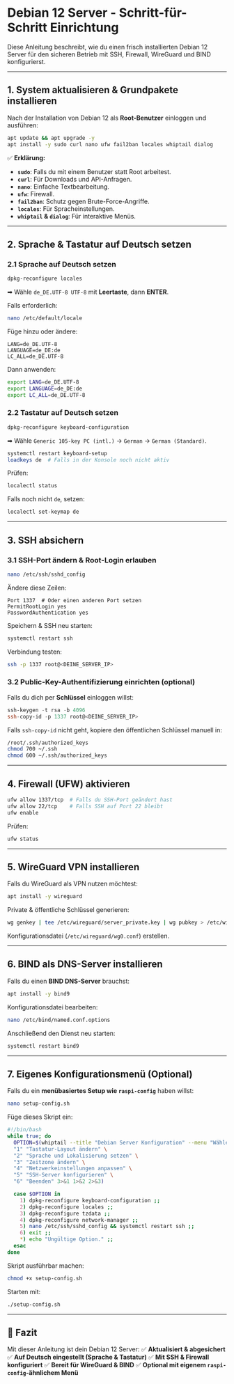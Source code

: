 # Debian 12 Server - Schritt-für-Schritt Einrichtung

Diese Anleitung beschreibt, wie du einen frisch installierten Debian 12 Server für den sicheren Betrieb mit SSH, Firewall, WireGuard und BIND konfigurierst.

---

## **1. System aktualisieren & Grundpakete installieren**
Nach der Installation von Debian 12 als **Root-Benutzer** einloggen und ausführen:
```bash
apt update && apt upgrade -y
apt install -y sudo curl nano ufw fail2ban locales whiptail dialog
```
✅ **Erklärung:**
- **`sudo`**: Falls du mit einem Benutzer statt Root arbeitest.
- **`curl`**: Für Downloads und API-Anfragen.
- **`nano`**: Einfache Textbearbeitung.
- **`ufw`**: Firewall.
- **`fail2ban`**: Schutz gegen Brute-Force-Angriffe.
- **`locales`**: Für Spracheinstellungen.
- **`whiptail` & `dialog`**: Für interaktive Menüs.

---

## **2. Sprache & Tastatur auf Deutsch setzen**
### **2.1 Sprache auf Deutsch setzen**
```bash
dpkg-reconfigure locales
```
➡ Wähle `de_DE.UTF-8 UTF-8` mit **Leertaste**, dann **ENTER**.

Falls erforderlich:
```bash
nano /etc/default/locale
```
Füge hinzu oder ändere:
```
LANG=de_DE.UTF-8
LANGUAGE=de_DE:de
LC_ALL=de_DE.UTF-8
```
Dann anwenden:
```bash
export LANG=de_DE.UTF-8
export LANGUAGE=de_DE:de
export LC_ALL=de_DE.UTF-8
```

### **2.2 Tastatur auf Deutsch setzen**
```bash
dpkg-reconfigure keyboard-configuration
```
➡ Wähle `Generic 105-key PC (intl.)` → `German` → `German (Standard)`.

```bash
systemctl restart keyboard-setup
loadkeys de  # Falls in der Konsole noch nicht aktiv
```
Prüfen:
```bash
localectl status
```
Falls noch nicht `de`, setzen:
```bash
localectl set-keymap de
```

---

## **3. SSH absichern**
### **3.1 SSH-Port ändern & Root-Login erlauben**
```bash
nano /etc/ssh/sshd_config
```
Ändere diese Zeilen:
```
Port 1337  # Oder einen anderen Port setzen
PermitRootLogin yes
PasswordAuthentication yes
```
Speichern & SSH neu starten:
```bash
systemctl restart ssh
```
Verbindung testen:
```bash
ssh -p 1337 root@<DEINE_SERVER_IP>
```

### **3.2 Public-Key-Authentifizierung einrichten (optional)**
Falls du dich per **Schlüssel** einloggen willst:
```powershell
ssh-keygen -t rsa -b 4096
ssh-copy-id -p 1337 root@<DEINE_SERVER_IP>
```
Falls `ssh-copy-id` nicht geht, kopiere den öffentlichen Schlüssel manuell in:
```bash
/root/.ssh/authorized_keys
chmod 700 ~/.ssh
chmod 600 ~/.ssh/authorized_keys
```

---

## **4. Firewall (UFW) aktivieren**
```bash
ufw allow 1337/tcp  # Falls du SSH-Port geändert hast
ufw allow 22/tcp    # Falls SSH auf Port 22 bleibt
ufw enable
```
Prüfen:
```bash
ufw status
```

---

## **5. WireGuard VPN installieren**
Falls du WireGuard als VPN nutzen möchtest:
```bash
apt install -y wireguard
```
Private & öffentliche Schlüssel generieren:
```bash
wg genkey | tee /etc/wireguard/server_private.key | wg pubkey > /etc/wireguard/server_public.key
```
Konfigurationsdatei (`/etc/wireguard/wg0.conf`) erstellen.

---

## **6. BIND als DNS-Server installieren**
Falls du einen **BIND DNS-Server** brauchst:
```bash
apt install -y bind9
```
Konfigurationsdatei bearbeiten:
```bash
nano /etc/bind/named.conf.options
```
Anschließend den Dienst neu starten:
```bash
systemctl restart bind9
```

---

## **7. Eigenes Konfigurationsmenü (Optional)**
Falls du ein **menübasiertes Setup wie `raspi-config`** haben willst:
```bash
nano setup-config.sh
```
Füge dieses Skript ein:
```bash
#!/bin/bash
while true; do
  OPTION=$(whiptail --title "Debian Server Konfiguration" --menu "Wähle eine Option:" 20 60 10 \
  "1" "Tastatur-Layout ändern" \
  "2" "Sprache und Lokalisierung setzen" \
  "3" "Zeitzone ändern" \
  "4" "Netzwerkeinstellungen anpassen" \
  "5" "SSH-Server konfigurieren" \
  "6" "Beenden" 3>&1 1>&2 2>&3)

  case $OPTION in
    1) dpkg-reconfigure keyboard-configuration ;;
    2) dpkg-reconfigure locales ;;
    3) dpkg-reconfigure tzdata ;;
    4) dpkg-reconfigure network-manager ;;
    5) nano /etc/ssh/sshd_config && systemctl restart ssh ;;
    6) exit ;;
    *) echo "Ungültige Option." ;;
  esac
done
```
Skript ausführbar machen:
```bash
chmod +x setup-config.sh
```
Starten mit:
```bash
./setup-config.sh
```

---

## **🚀 Fazit**
Mit dieser Anleitung ist dein Debian 12 Server:
✅ **Aktualisiert & abgesichert**
✅ **Auf Deutsch eingestellt (Sprache & Tastatur)**
✅ **Mit SSH & Firewall konfiguriert**
✅ **Bereit für WireGuard & BIND**
✅ **Optional mit eigenem `raspi-config`-ähnlichem Menü**
